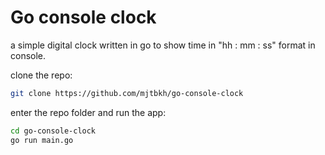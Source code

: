 # Go console clock

a simple digital clock written in go to show time in "hh : mm : ss" format in console.

clone the repo:
```bash
git clone https://github.com/mjtbkh/go-console-clock
```

enter the repo folder and run the app:
```bash
cd go-console-clock
go run main.go
```